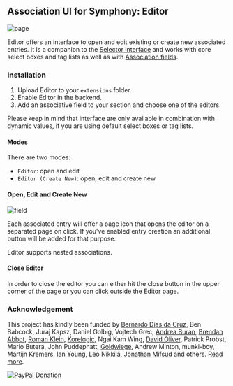 ## Association UI for Symphony: Editor

![page](https://cloud.githubusercontent.com/assets/446874/14886478/4f511db0-0d51-11e6-86b3-e178faaca474.png)

Editor offers an interface to open and edit existing or create new associated entries. It is a companion to the [Selector interface](https://github.com/hananils/association_ui_selector) and works with core select boxes and tag lists as well as with [Association fields](https://github.com/symphonists/association_field).

### Installation

1. Upload Editor to your `extensions` folder.
2. Enable Editor in the backend.
3. Add an associative field to your section and choose one of the editors.

Please keep in mind that interface are only available in combination with dynamic values, if you are using default select boxes or tag lists.

#### Modes

There are two modes:

- `Editor`: open and edit
- `Editor (Create New)`: open, edit and create new

#### Open, Edit and Create New

![field](https://cloud.githubusercontent.com/assets/446874/14886475/4c9f7ee0-0d51-11e6-8831-cb7a01b1da5c.png)

Each associated entry will offer a page icon that opens the editor on a separated page on click.
If you've enabled entry creation an additional button will be added for that purpose.

Editor supports nested associations.

#### Close Editor

In order to close the editor you can either hit the close button in the upper corner of the page or you can click outside the Editor page.

### Acknowledgement

This project has kindly been funded by [Bernardo Dias da Cruz](http://bernardodiasdacruz.com/), Ben Babcock, Juraj Kapsz, Daniel Golbig, Vojtech Grec, [Andrea Buran](http://www.andreaburan.com/), [Brendan Abbot](http://bloodbone.ws/), [Roman Klein](http://romanklein.com), [Korelogic](http://korelogic.co.uk/), Ngai Kam Wing, [David Oliver](http://doliver.co.uk/), Patrick Probst, Mario Butera, John Puddephatt, [Goldwiege](http://www.goldwiege.de/), Andrew Minton, munki-boy, Martijn Kremers, Ian Young, Leo Nikkilä, [Jonathan Mifsud](http://jonmifsud.com/) and others. [Read more](http://www.getsymphony.com/discuss/thread/106489/).

[![PayPal Donation](https://www.paypalobjects.com/en_US/i/btn/btn_donate_LG.gif)](https://www.paypal.com/cgi-bin/webscr?cmd=_s-xclick&hosted_button_id=YAVPERDXP89TC)
